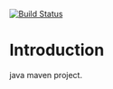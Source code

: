 [![Build Status](https://travis-ci.org/Tailp/travisplay.png)](https://travis-ci.org/Tailp/travisplay)
# Introduction 
java maven project.  
 
